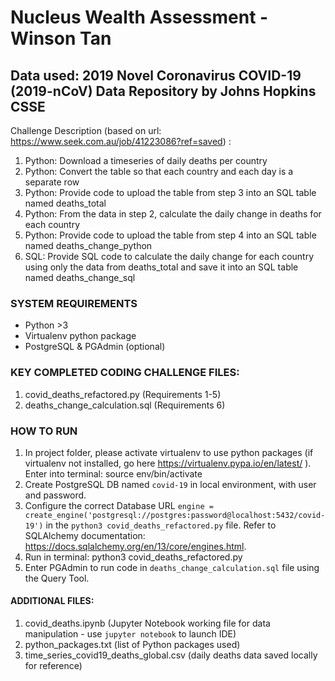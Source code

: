 # Nucleus Wealth Assessment - Winson Tan
## Data used: 2019 Novel Coronavirus COVID-19 (2019-nCoV) Data Repository by Johns Hopkins CSSE

Challenge Description (based on url: https://www.seek.com.au/job/41223086?ref=saved) :

1. Python: Download a timeseries of daily deaths per country
2. Python: Convert the table so that each country and each day is a separate row
3. Python: Provide code to upload the table from step 3 into an SQL table named deaths_total
4. Python: From the data in step 2, calculate the daily change in deaths for each country
5. Python: Provide code to upload the table from step 4 into an SQL table named deaths_change_python
6. SQL: Provide SQL code to calculate the daily change for each country using only the data from deaths_total and save it into an SQL table named deaths_change_sql


### SYSTEM REQUIREMENTS
* Python >3
* Virtualenv python package
* PostgreSQL & PGAdmin (optional)

### KEY COMPLETED CODING CHALLENGE FILES:
1. covid_deaths_refactored.py (Requirements 1-5)
2. deaths_change_calculation.sql (Requirements 6)

### HOW TO RUN
1. In project folder, please activate virtualenv to use python packages (if virtualenv not installed, go here https://virtualenv.pypa.io/en/latest/ ). Enter into terminal:
    source env/bin/activate
2. Create PostgreSQL DB named `covid-19` in local environment, with user and password.
3. Configure the correct Database URL `engine = create_engine('postgresql://postgres:password@localhost:5432/covid-19')` in the `python3 covid_deaths_refactored.py` file. Refer to SQLAlchemy documentation: https://docs.sqlalchemy.org/en/13/core/engines.html.
4. Run in terminal:
    python3 covid_deaths_refactored.py
5. Enter PGAdmin to run code in `deaths_change_calculation.sql` file using the Query Tool.

#### ADDITIONAL FILES:
1. covid_deaths.ipynb (Jupyter Notebook working file for data manipulation - use `jupyter notebook` to launch IDE)
2. python_packages.txt (list of Python packages used)
3. time_series_covid19_deaths_global.csv (daily deaths data saved locally for reference)

